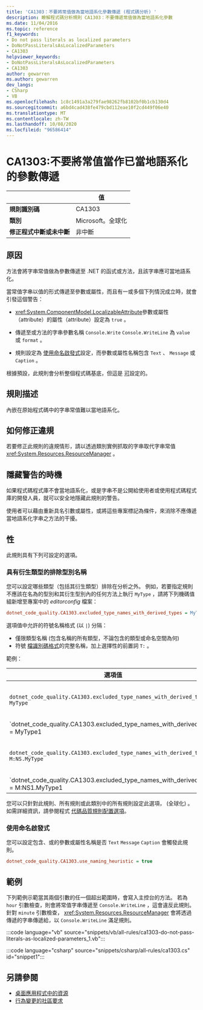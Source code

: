 ```yaml
---
title: 'CA1303：不要將常值做為當地語系化參數傳遞 (程式碼分析) '
description: 瞭解程式碼分析規則 CA1303：不要傳遞常值做為當地語系化參數
ms.date: 11/04/2016
ms.topic: reference
f1_keywords:
- Do not pass literals as localized parameters
- DoNotPassLiteralsAsLocalizedParameters
- CA1303
helpviewer_keywords:
- DoNotPassLiteralsAsLocalizedParameters
- CA1303
author: gewarren
ms.author: gewarren
dev_langs:
- CSharp
- VB
ms.openlocfilehash: 1c8c1491a3a279fae98262fb8102bf0b1cb130d4
ms.sourcegitcommit: a6bd4cad438fe479cbd112eae10f2cd449f06e40
ms.translationtype: MT
ms.contentlocale: zh-TW
ms.lasthandoff: 10/08/2020
ms.locfileid: "96586414"
---
```

# <a name="ca1303-do-not-pass-literals-as-localized-parameters"></a>CA1303:不要將常值當作已當地語系化的參數傳遞

| | 值 |
|-|-|
| **規則識別碼** |CA1303|
| **類別** |Microsoft。全球化|
| **修正程式中斷或未中斷** |非中斷|

## <a name="cause"></a>原因

方法會將字串常值做為參數傳遞至 .NET 的函式或方法，且該字串應可當地語系化。

當常值字串以值的形式傳遞至參數或屬性，而且有一或多個下列情況成立時，就會引發這個警告：

- <xref:System.ComponentModel.LocalizableAttribute>參數或屬性（attribute）的屬性（attribute）設定為 `true` 。

- 傳遞至或方法的字串參數名稱 `Console.Write` `Console.WriteLine` 為 `value` 或 `format` 。

- 規則設定為 [使用命名啟發式](#use-naming-heuristic)設定，而參數或屬性名稱包含 `Text` 、 `Message` 或 `Caption` 。

根據預設，此規則會分析整個程式碼基底，但這是 [可](#excluded-type-names-with-derived-types)設定的。

## <a name="rule-description"></a>規則描述

內嵌在原始程式碼中的字串常值難以當地語系化。

## <a name="how-to-fix-violations"></a>如何修正違規

若要修正此規則的違規情形，請以透過類別實例抓取的字串取代字串常值 <xref:System.Resources.ResourceManager> 。

## <a name="when-to-suppress-warnings"></a>隱藏警告的時機

如果程式碼程式庫不會當地語系化，或是字串不是公開給使用者或使用程式碼程式庫的開發人員，就可以安全地隱藏此規則的警告。

使用者可以藉由重新具名引數或屬性，或將這些專案標記為條件，來消除不應傳遞當地語系化字串之方法的干擾。

## <a name="configurability"></a>性

此規則具有下列可設定的選項。

### <a name="excluded-type-names-with-derived-types"></a>具有衍生類型的排除型別名稱

您可以設定哪些類型（包括其衍生類型）排除在分析之外。 例如，若要指定規則不應該在名為的型別和其衍生型別內的任何方法上執行 `MyType` ，請將下列機碼值組新增至專案中的 *editorconfig* 檔案：

```ini
dotnet_code_quality.CA1303.excluded_type_names_with_derived_types = MyType
```

選項值中允許的符號名稱格式 (以 `|`) 分隔：

- 僅限類型名稱 (包含名稱的所有類型，不論包含的類型或命名空間為何) 
- 符號 [檔識別碼格式](https://github.com/dotnet/csharplang/blob/master/spec/documentation-comments.md#id-string-format)的完整名稱，加上選擇性的前置詞 `T:` 。

範例：

| 選項值 | 摘要 |
| --- | --- |
|`dotnet_code_quality.CA1303.excluded_type_names_with_derived_types = MyType` | 符合所有名稱為 ' MyType ' 的類型及其在編譯中的所有衍生類型
|`dotnet_code_quality.CA1303.excluded_type_names_with_derived_types = MyType1|MyType2` | 符合所有名稱為 ' MyType1 ' 或 ' MyType2 ' 的型別，以及其在編譯中的所有衍生類型
|`dotnet_code_quality.CA1303.excluded_type_names_with_derived_types = M:NS.MyType` | 符合特定的類型 ' MyType ' 與指定的完整名稱及其所有衍生類型
|`dotnet_code_quality.CA1303.excluded_type_names_with_derived_types = M:NS1.MyType1|M:NS2.MyType2` | 符合特定類型的 ' MyType1 ' 和 ' MyType2 '，以及各自的完整名稱及其所有衍生類型

您可以只針對此規則、所有規則或此類別中的所有規則設定此選項， (全球化) 。 如需詳細資訊，請參閱程式 [代碼品質規則配置選項](../code-quality-rule-options.md)。

### <a name="use-naming-heuristic"></a>使用命名啟發式

您可以設定包含、或的參數或屬性名稱是否 `Text` `Message` `Caption` 會觸發此規則。

```ini
dotnet_code_quality.CA1303.use_naming_heuristic = true
```

## <a name="example"></a>範例

下列範例示範當其兩個引數的任一個超出範圍時，會寫入主控台的方法。 若為 `hour` 引數檢查，則會將常值字串傳遞至 `Console.WriteLine` ，這會違反此規則。 針對 `minute` 引數檢查， <xref:System.Resources.ResourceManager> 會將透過傳遞的字串傳遞給，以 `Console.WriteLine` 滿足規則。

:::code language="vb" source="snippets/vb/all-rules/ca1303-do-not-pass-literals-as-localized-parameters_1.vb":::

:::code language="csharp" source="snippets/csharp/all-rules/ca1303.cs" id="snippet1":::

## <a name="see-also"></a>另請參閱

- [桌面應用程式中的資源](../../../framework/resources/index.md)
- [行為變更的社區要求](https://github.com/dotnet/roslyn-analyzers/issues/2933)

